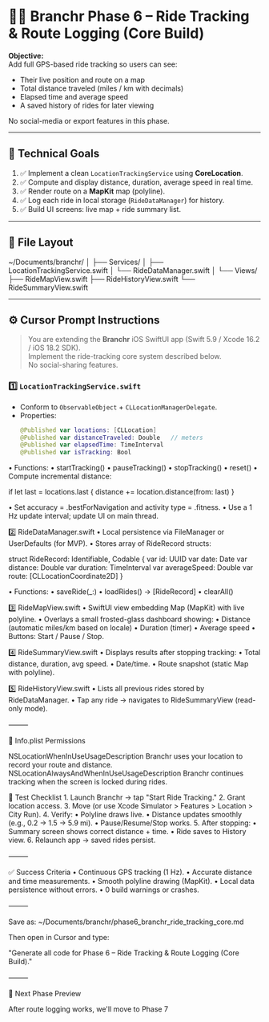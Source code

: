 # 🚴‍♂️ Branchr Phase 6 – Ride Tracking & Route Logging (Core Build)

**Objective:**  
Add full GPS-based ride tracking so users can see:
- Their live position and route on a map  
- Total distance traveled (miles / km with decimals)  
- Elapsed time and average speed  
- A saved history of rides for later viewing  

No social-media or export features in this phase.

---

## 🧠 Technical Goals
1. ✅ Implement a clean `LocationTrackingService` using **CoreLocation**.  
2. ✅ Compute and display distance, duration, average speed in real time.  
3. ✅ Render route on a **MapKit** map (polyline).  
4. ✅ Log each ride in local storage (`RideDataManager`) for history.  
5. ✅ Build UI screens: live map + ride summary list.

---

## 📂 File Layout

~/Documents/branchr/
│
├── Services/
│    ├── LocationTrackingService.swift
│    └── RideDataManager.swift
│
└── Views/
├── RideMapView.swift
├── RideHistoryView.swift
└── RideSummaryView.swift

---

## ⚙️ Cursor Prompt Instructions

> You are extending the **Branchr** iOS SwiftUI app (Swift 5.9 / Xcode 16.2 / iOS 18.2 SDK).  
> Implement the ride-tracking core system described below.  
> No social-sharing features.

### 1️⃣ `LocationTrackingService.swift`
- Conform to `ObservableObject` + `CLLocationManagerDelegate`.  
- Properties:
  ```swift
  @Published var locations: [CLLocation]
  @Published var distanceTraveled: Double   // meters
  @Published var elapsedTime: TimeInterval
  @Published var isTracking: Bool

•    Functions:
    •    startTracking()
    •    pauseTracking()
    •    stopTracking()
    •    reset()
    •    Compute incremental distance:

if let last = locations.last { distance += location.distance(from: last) }

•    Set accuracy = .bestForNavigation and activity type = .fitness.
    •    Use a 1 Hz update interval; update UI on main thread.

2️⃣ RideDataManager.swift
    •    Local persistence via FileManager or UserDefaults (for MVP).
    •    Stores array of RideRecord structs:

struct RideRecord: Identifiable, Codable {
    var id: UUID
    var date: Date
    var distance: Double
    var duration: TimeInterval
    var averageSpeed: Double
    var route: [CLLocationCoordinate2D]
}

•    Functions:
    •    saveRide(_:)
    •    loadRides() -> [RideRecord]
    •    clearAll()

3️⃣ RideMapView.swift
    •    SwiftUI view embedding Map (MapKit) with live polyline.
    •    Overlays a small frosted-glass dashboard showing:
    •    Distance (automatic miles/km based on locale)
    •    Duration (timer)
    •    Average speed
    •    Buttons: Start / Pause / Stop.

4️⃣ RideSummaryView.swift
    •    Displays results after stopping tracking:
    •    Total distance, duration, avg speed.
    •    Date/time.
    •    Route snapshot (static Map with polyline).

5️⃣ RideHistoryView.swift
    •    Lists all previous rides stored by RideDataManager.
    •    Tap any ride → navigates to RideSummaryView (read-only mode).

⸻

🔐 Info.plist Permissions

<key>NSLocationWhenInUseUsageDescription</key>
<string>Branchr uses your location to record your route and distance.</string>
<key>NSLocationAlwaysAndWhenInUseUsageDescription</key>
<string>Branchr continues tracking when the screen is locked during rides.</string>

🧪 Test Checklist
    1.    Launch Branchr → tap "Start Ride Tracking."
    2.    Grant location access.
    3.    Move (or use Xcode Simulator > Features > Location > City Run).
    4.    Verify:
    •    Polyline draws live.
    •    Distance updates smoothly (e.g., 0.2 → 1.5 → 5.9 mi).
    •    Pause/Resume/Stop works.
    5.    After stopping:
    •    Summary screen shows correct distance + time.
    •    Ride saves to History view.
    6.    Relaunch app → saved rides persist.

⸻

✅ Success Criteria
    •    Continuous GPS tracking (1 Hz).
    •    Accurate distance and time measurements.
    •    Smooth polyline drawing (MapKit).
    •    Local data persistence without errors.
    •    0 build warnings or crashes.

⸻

Save as:
~/Documents/branchr/phase6_branchr_ride_tracking_core.md

Then open in Cursor and type:

"Generate all code for Phase 6 – Ride Tracking & Route Logging (Core Build)."

⸻

🏁 Next Phase Preview

After route logging works, we'll move to Phase 7
